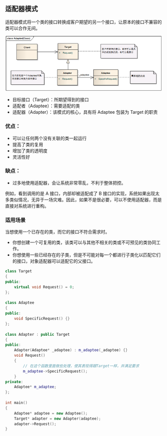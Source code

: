 ## 适配器模式

适配器模式将一个类的接口转换成客户期望的另一个接口，让原本的接口不兼容的类可以合作无间。

![适配器模式](pictures/适配器模式.png)

- 目标接口（Target）：所期望得到的接口
- 适配者（Adaptee）：需要适配的类
- 适配器（Adapter）：该模式的核心，具有将 Adaptee 包装为 Target 的职责

### 优点：

- 可以让任何两个没有关联的类一起运行
- 提高了类的复用
- 增加了类的透明度
- 灵活性好

### 缺点：

- 过多地使用适配器，会让系统非常零乱，不利于整体把控。

例如，看到调用的是 A 接口，内部却被适配成了 B 接口的实现，系统如果出现太多类似情况，无异于一场灾难。因此，如果不是很必要，可以不使用适配器，而是直接对系统进行重构。

###  适用场景

当想使用一个已存在的类，而它的接口不符合需求时。

- 你想创建一个可复用的类，该类可以与其他不相关的类或不可预见的类协同工作。
- 你想使用一些已经存在的子类，但是不可能对每一个都进行子类化以匹配它们的接口，对象适配器可以适配它的父接口。


```C++
class Target
{
public:
	virtual void Request() = 0;
};

class Adaptee
{
public:
	void SpecificRequest() {}
};

class Adapter : public Target
{
public:
	Adapter(Adaptee* _adaptee) : m_adaptee(_adaptee) {}
	void Request()
	{
		// 在这个函数里面做些处理，使其表现得跟Target一样，并满足要求
		m_adaptee->SpecificRequest();
	}
private:
	Adaptee* m_adaptee;
};

int main()
{
	Adaptee* adaptee = new Adaptee();
	Target* adapter = new Adapter(adaptee);
	adapter->Request();
}
```

